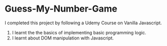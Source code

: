 # Guess-My-Number-Game
I completed this project by following a Udemy Course on Vanilla Javascript. 
1. I learnt the the basics of implementing basic programming logic.
2. I learnt about DOM manipulation with Javascript.
